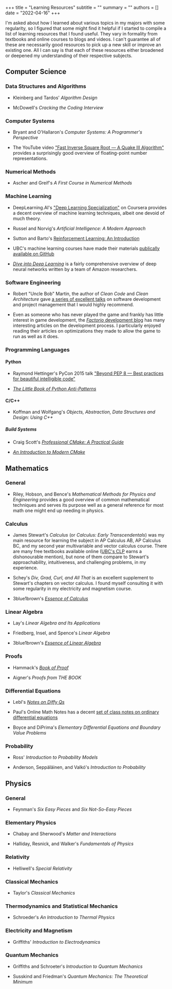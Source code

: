 +++
title = "Learning Resources"
subtitle = ""
summary = ""
authors = []
date = "2022-04-16"
+++

I'm asked about how I learned about various topics in my majors with some regularity, so I figured that some might find it helpful if I started to compile a list of learning resources that I found useful. They vary in formality from textbooks and online courses to blogs and videos. I can't guarantee all of these are necessarily good resources to pick up a new skill or improve an existing one. All I can say is that each of these resources either broadened or deepened my understanding of their respective subjects.

## Computer Science

### Data Structures and Algorithms

* Kleinberg and Tardos' *Algorithm Design*

* McDowell's *Cracking the Coding Interview*

### Computer Systems

* Bryant and O'Hallaron's *Computer Systems: A Programmer's Perspective*

* The YouTube video ["Fast Inverse Square Root — A Quake III Algorithm"](https://www.youtube.com/watch?v=p8u_k2LIZyo) provides a surprisingly good overview of floating-point number representations.

### Numerical Methods

* Ascher and Greif's *A First Course in Numerical Methods*

### Machine Learning

* DeepLearning.AI's ["Deep Learning Specialization"](https://www.coursera.org/specializations/deep-learning) on Coursera provides a decent overview of machine learning techniques, albeit one devoid of much theory.

* Russel and Norvig's *Artificial Intelligence: A Modern Approach*

* Sutton and Barto's [Reinforcement Learning: An Introduction](http://incompleteideas.net/book/the-book-2nd.html)

* UBC's machine learning courses have made their materials [publically available on GitHub](https://github.com/UBC-CS)

* [*Dive into Deep Learning*](https://d2l.ai/index.html) is a fairly comprehensive overview of deep neural networks written by a team of Amazon researchers.

### Software Engineering

* Robert "Uncle Bob" Martin, the author of *Clean Code* and *Clean Architecture* gave [a series of excellent talks](https://www.youtube.com/watch?v=7EmboKQH8lM&list=PLmmYSbUCWJ4x1GO839azG_BBw8rkh-zOj) on software development and project management that I would highly recommend.

* Even as someone who has never played the game and frankly has little interest in game development, the [*Factorio* development blog](https://www.factorio.com/blog/) has many interesting articles on the development process. I particularly enjoyed reading their articles on optimizations they made to allow the game to run as well as it does.

### Programming Languages

#### Python

* Raymond Hettinger's PyCon 2015 talk ["Beyond PEP 8 — Best practices for beautiful intelligible code"](https://www.youtube.com/watch?v=wf-BqAjZb8M)

* [*The Little Book of Python Anti-Patterns*](https://docs.quantifiedcode.com/python-anti-patterns/)

#### C/C++

* Koffman and Wolfgang's *Objects, Abstraction, Data Structures and Design: Using C++*

##### Build Systems

* Craig Scott's [*Professional CMake: A Practical Guide*](https://crascit.com/professional-cmake/)

* [*An Introduction to Modern CMake*](https://cliutils.gitlab.io/modern-cmake/)

## Mathematics

### General

* Riley, Hobson, and Bence's *Mathematical Methods for Physics and Engineering* provides a good overview of common mathematical techniques and serves its purpose well as a general reference for most math one might end up needing in physics.

### Calculus

* James Stewart's *Calculus* (or *Calculus: Early Transcendentals*) was my main resource for learning the subject in AP Calculus AB, AP Calculus BC, and my second year multivariable and vector calculus course. There are many free textbooks available online ([UBC's CLP](https://personal.math.ubc.ca/~CLP/) earns a dishonourable mention), but none of them compare to Stewart's approachability, intuitiveness, and challenging problems, in my experience.

* Schey's *Div, Grad, Curl, and All That* is an excellent supplement to Stewart's chapters on vector calculus. I found myself consulting it with some regularity in my electricity and magnetism course.

* 3blue1brown's [*Essence of Calculus*](https://www.youtube.com/watch?v=WUvTyaaNkzM&list=PLZHQObOWTQDMsr9K-rj53DwVRMYO3t5Yr)

### Linear Algebra

* Lay's *Linear Algebra and Its Applications*

* Friedberg, Insel, and Spence's *Linear Algebra*

* 3blue1brown's [*Essence of Linear Algebra*](https://www.youtube.com/watch?v=fNk_zzaMoSs&list=PLZHQObOWTQDPD3MizzM2xVFitgF8hE_ab)

### Proofs

* Hammack's [*Book of Proof*](https://www.people.vcu.edu/~rhammack/BookOfProof/)

* Aigner's *Proofs from THE BOOK*

### Differential Equations

* Lebl's [*Notes on Diffy Qs*](https://www.jirka.org/diffyqs/)

* Paul's Online Math Notes has a decent [set of class notes on ordinary differential equations](https://tutorial.math.lamar.edu/classes/de/de.aspx)

* Boyce and DiPrima's *Elementary Differential Equations and Boundary Value Problems*

### Probability

* Ross' *Introduction to Probability Models*

* Anderson, Seppäläinen, and Valkó's *Introduction to Probability*

## Physics

### General

* Feynman's *Six Easy Pieces* and *Six Not-So-Easy Pieces*

### Elementary Physics

* Chabay and Sherwood's *Matter and Interactions*

* Halliday, Resnick, and Walker's *Fundamentals of Physics*

### Relativity

* Helliwell's *Special Relativity*

### Classical Mechanics

* Taylor's *Classical Mechanics*

### Thermodynamics and Statistical Mechanics

* Schroeder's *An Introduction to Thermal Physics*

### Electricity and Magnetism

* Griffiths' *Introduction to Electrodynamics*

### Quantum Mechanics

* Griffiths and Schroeter's *Introduction to Quantum Mechanics*

* Susskind and Friedman's *Quantum Mechanics: The Theoretical Minimum*
